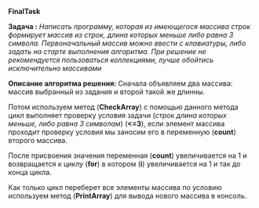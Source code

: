 **FinalTask**

**Задача :** *Написать программу, которая из имеющегося массива строк формирует массив из строк, длина которых меньше либо равна 3 символа. Первоначальный массив можно ввести с клавиатуры, либо задать на старте выполнения алгоритма. При решение не рекомендуется пользоваться коллекциями, лучше обойтись исключительно массивами*

**Описание алгоритма решения:** Сначала объявляем два массива: массив выбранный из задания и второй такой же длинны.

Потом используем метод (**CheckArray**) с помощью данного метода цикл выполняет проверку условия задачи (*строк длина которых меньше, либо равна 3 символам*) (**<=3**), если элемент массива проходит проверку условия мы заносим его в переменную (**count**) второго массива.

После присвоения значения переменная (**count**) увеличивается на 1 и возвращается к циклу (**for**) в котором (**i**) увеличивается на 1 и так до конца цикла.

Как только цикл переберет все элементы массива по условию используем метод (**PrintArray**) для вывода нового массива в консоль.